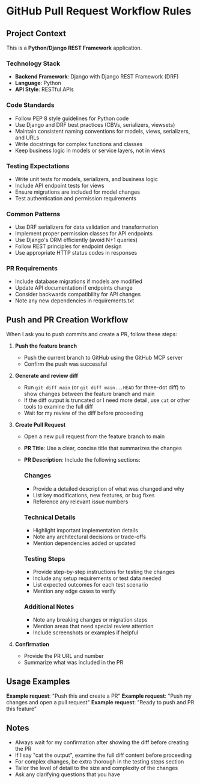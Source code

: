 # GitHub Pull Request Workflow Rules

## Project Context

This is a **Python/Django REST Framework** application.

### Technology Stack
- **Backend Framework**: Django with Django REST Framework (DRF)
- **Language**: Python
- **API Style**: RESTful APIs

### Code Standards
- Follow PEP 8 style guidelines for Python code
- Use Django and DRF best practices (CBVs, serializers, viewsets)
- Maintain consistent naming conventions for models, views, serializers, and URLs
- Write docstrings for complex functions and classes
- Keep business logic in models or service layers, not in views

### Testing Expectations
- Write unit tests for models, serializers, and business logic
- Include API endpoint tests for views
- Ensure migrations are included for model changes
- Test authentication and permission requirements

### Common Patterns
- Use DRF serializers for data validation and transformation
- Implement proper permission classes for API endpoints
- Use Django's ORM efficiently (avoid N+1 queries)
- Follow REST principles for endpoint design
- Use appropriate HTTP status codes in responses

### PR Requirements
- Include database migrations if models are modified
- Update API documentation if endpoints change
- Consider backwards compatibility for API changes
- Note any new dependencies in requirements.txt

## Push and PR Creation Workflow

When I ask you to push commits and create a PR, follow these steps:

1. **Push the feature branch**
   - Push the current branch to GitHub using the GitHub MCP server
   - Confirm the push was successful

2. **Generate and review diff**
   - Run `git diff main` (or `git diff main...HEAD` for three-dot diff) to show changes between the feature branch and main
   - If the diff output is truncated or I need more detail, use `cat` or other tools to examine the full diff
   - Wait for my review of the diff before proceeding

3. **Create Pull Request**
   - Open a new pull request from the feature branch to main
   - **PR Title**: Use a clear, concise title that summarizes the changes
   - **PR Description**: Include the following sections:
     
     ### Changes
     - Provide a detailed description of what was changed and why
     - List key modifications, new features, or bug fixes
     - Reference any relevant issue numbers
     
     ### Technical Details
     - Highlight important implementation details
     - Note any architectural decisions or trade-offs
     - Mention dependencies added or updated
     
     ### Testing Steps
     - Provide step-by-step instructions for testing the changes
     - Include any setup requirements or test data needed
     - List expected outcomes for each test scenario
     - Mention any edge cases to verify
     
     ### Additional Notes
     - Note any breaking changes or migration steps
     - Mention areas that need special review attention
     - Include screenshots or examples if helpful

4. **Confirmation**
   - Provide the PR URL and number
   - Summarize what was included in the PR

## Usage Examples

**Example request**: "Push this and create a PR"
**Example request**: "Push my changes and open a pull request"
**Example request**: "Ready to push and PR this feature"

## Notes
- Always wait for my confirmation after showing the diff before creating the PR
- If I say "cat the output", examine the full diff content before proceeding
- For complex changes, be extra thorough in the testing steps section
- Tailor the level of detail to the size and complexity of the changes
- Ask any clarifying questions that you have